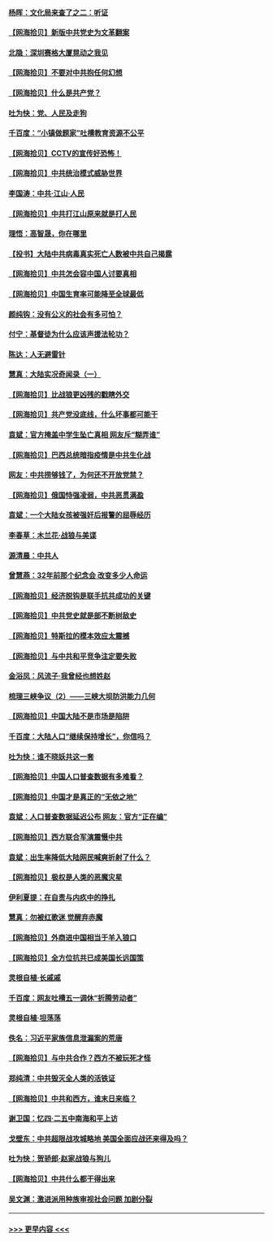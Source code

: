 #### [杨晖：文化局来查了之二：听证](../pages/nsc993/n12966528.md?t=05230801) 
#### [【网海拾贝】新版中共党史为文革翻案](../pages/nsc993/n12967526.md?t=05230801) 
#### [北隐：深圳赛格大厦晃动之我见](../pages/nsc993/n12967393.md?t=05230801) 
#### [【网海拾贝】不要对中共抱任何幻想](../pages/nsc993/n12965222.md?t=05230801) 
#### [【网海拾贝】什么是共产党？](../pages/nsc993/n12962781.md?t=05230801) 
#### [吐为快：党、人民及走狗](../pages/nsc993/n12962747.md?t=05230801) 
#### [千百度：“小镇做题家”吐槽教育资源不公平](../pages/nsc993/n12962705.md?t=05230801) 
#### [【网海拾贝】CCTV的宣传好恐怖！](../pages/nsc993/n12959984.md?t=05230801) 
#### [【网海拾贝】中共统治模式威胁世界](../pages/nsc993/n12957622.md?t=05230801) 
#### [李国涛：中共‧江山‧人民](../pages/nsc993/n12957502.md?t=05230801) 
#### [【网海拾贝】中共打江山原来就是打人民](../pages/nsc993/n12954345.md?t=05230801) 
#### [理悟：高智晟，你在哪里](../pages/nsc993/n12953115.md?t=05230801) 
#### [【投书】大陆中共病毒真实死亡人数被中共自己揭露](../pages/nsc993/n12953050.md?t=05230801) 
#### [【网海拾贝】中共怎会容中国人讨要真相](../pages/nsc993/n12952161.md?t=05230801) 
#### [【网海拾贝】中国生育率可能降至全球最低](../pages/nsc993/n12948793.md?t=05230801) 
#### [颜纯钩：没有公义的社会有多可怕？](../pages/nsc993/n12947626.md?t=05230801) 
#### [付宁：基督徒为什么应该声援法轮功？](../pages/nsc993/n12947233.md?t=05230801) 
#### [陈达：人无避雷针](../pages/nsc993/n12947098.md?t=05230801) 
#### [慧真：大陆实况奇闻录（一）](../pages/nsc993/n12945811.md?t=05230801) 
#### [【网海拾贝】比战狼更凶残的戳瞎外交](../pages/nsc993/n12945717.md?t=05230801) 
#### [【网海拾贝】共产党没底线，什么坏事都可能干](../pages/nsc993/n12942090.md?t=05230801) 
#### [袁斌：官方掩盖中学生坠亡真相 网友斥“糊弄谁”](../pages/nsc993/n12942029.md?t=05230801) 
#### [【网海拾贝】巴西总统暗指疫情是中共生化战](../pages/nsc993/n12938999.md?t=05230801) 
#### [网友：中共捞够钱了，为何还不开放党禁？](../pages/nsc993/n12938952.md?t=05230801) 
#### [【网海拾贝】俄国恃强凌弱，中共恶贯满盈](../pages/nsc993/n12936626.md?t=05230801) 
#### [袁斌：一个大陆女孩被强奸后报警的屈辱经历](../pages/nsc993/n12936547.md?t=05230801) 
#### [李春草：木兰花·战狼与美谍](../pages/nsc993/n12935995.md?t=05230801) 
#### [源清晨：中共人](../pages/nsc993/n12935589.md?t=05230801) 
#### [曾慧燕：32年前那个纪念会 改变多少人命运](../pages/nsc993/n12934233.md?t=05230801) 
#### [【网海拾贝】经济脱钩是联手抗共成功的关键](../pages/nsc993/n12934176.md?t=05230801) 
#### [【网海拾贝】中共党史就是部不断树敌史](../pages/nsc993/n12932844.md?t=05230801) 
#### [【网海拾贝】特斯拉的模本效应太震撼](../pages/nsc993/n12925626.md?t=05230801) 
#### [【网海拾贝】与中共和平竞争注定要失败](../pages/nsc993/n12923326.md?t=05230801) 
#### [金浴凤：风流子‧我曾经也想姓赵](../pages/nsc993/n12920911.md?t=05230801) 
#### [梳理三峡争议（2）——三峡大坝防洪能力几何](../pages/nsc993/n12920173.md?t=05230801) 
#### [【网海拾贝】中国大陆不是市场是陷阱](../pages/nsc993/n12920143.md?t=05230801) 
#### [千百度：大陆人口“继续保持增长”，你信吗？](../pages/nsc993/n12918946.md?t=05230801) 
#### [吐为快：谁不晓妖共这一套](../pages/nsc993/n12918941.md?t=05230801) 
#### [【网海拾贝】中国人口普查数据有多难看？](../pages/nsc993/n12917822.md?t=05230801) 
#### [【网海拾贝】中国才是真正的“无依之地”](../pages/nsc993/n12915845.md?t=05230801) 
#### [袁斌：人口普查数据延迟公布 网友：官方“正在编”](../pages/nsc993/n12915748.md?t=05230801) 
#### [【网海拾贝】西方联合军演震慑中共](../pages/nsc993/n12913466.md?t=05230801) 
#### [袁斌：出生率降低大陆网民喊爽折射了什么？](../pages/nsc993/n12913365.md?t=05230801) 
#### [【网海拾贝】极权是人类的恶魔灾星](../pages/nsc993/n12910697.md?t=05230801) 
#### [伊利夏提：在自责与内疚中的挣扎](../pages/nsc993/n12910493.md?t=05230801) 
#### [慧真：勿被红歌迷 觉醒弃赤魔](../pages/nsc993/n12910485.md?t=05230801) 
#### [【网海拾贝】外商进中国相当于羊入狼口](../pages/nsc993/n12908274.md?t=05230801) 
#### [【网海拾贝】全方位抗共已成美国长远国策](../pages/nsc993/n12906878.md?t=05230801) 
#### [灵根自植‧长戚戚](../pages/nsc993/n12905585.md?t=05230801) 
#### [千百度：网友吐槽五一调休“折腾劳动者”](../pages/nsc993/n12905934.md?t=05230801) 
#### [灵根自植‧坦荡荡](../pages/nsc993/n12905562.md?t=05230801) 
#### [佚名：习近平家族信息泄漏案的荒唐](../pages/nsc993/n12904705.md?t=05230801) 
#### [【网海拾贝】与中共合作？西方不被玩死才怪](../pages/nsc993/n12903873.md?t=05230801) 
#### [郑纯清：中共毁灭全人类的活铁证](../pages/nsc993/n12903785.md?t=05230801) 
#### [【网海拾贝】中共和西方，谁末日来临？](../pages/nsc993/n12903482.md?t=05230801) 
#### [谢卫国：忆四‧二五中南海和平上访](../pages/nsc993/n12902192.md?t=05230801) 
#### [戈壁东：中共超限战攻城略地 美国全面应战还来得及吗？](../pages/nsc993/n12902297.md?t=05230801) 
#### [吐为快：贺骄郎‧赵家战狼与狗儿](../pages/nsc993/n12902280.md?t=05230801) 
#### [【网海拾贝】中共什么都干得出来](../pages/nsc993/n12897500.md?t=05230801) 
#### [吴文渊：激进派用种族审视社会问题 加剧分裂](../pages/nsc993/n12893881.md?t=05230801) 

----
#### [ >>> 更早内容 <<< ](../indexes/nsc993-earlier.md)
